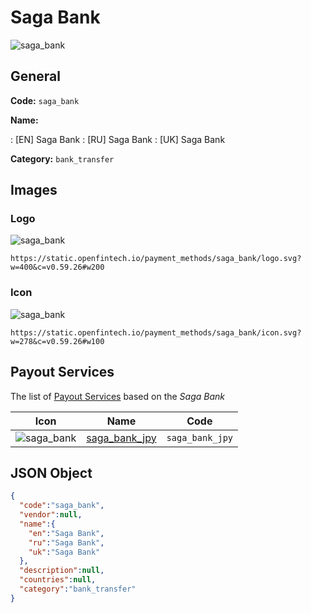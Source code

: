 
# Saga Bank 
![saga_bank](https://static.openfintech.io/payment_methods/saga_bank/logo.svg?w=400&c=v0.59.26#w200)  

## General 
**Code:** `saga_bank` 
 
**Name:** 
 
:	[EN] Saga Bank 
:	[RU] Saga Bank 
:	[UK] Saga Bank 
 
**Category:** `bank_transfer` 
 

## Images 

### Logo 
![saga_bank](https://static.openfintech.io/payment_methods/saga_bank/logo.svg?w=400&c=v0.59.26#w200)  

```
https://static.openfintech.io/payment_methods/saga_bank/logo.svg?w=400&c=v0.59.26#w200
```  

### Icon 
![saga_bank](https://static.openfintech.io/payment_methods/saga_bank/icon.svg?w=278&c=v0.59.26#w100)  

```
https://static.openfintech.io/payment_methods/saga_bank/icon.svg?w=278&c=v0.59.26#w100
```  

## Payout Services 
 
The list of [Payout Services](/payout-services/) based on the _Saga Bank_ 

|Icon|Name|Code| 
|:---:|:---:|:---:| 
|![saga_bank](https://static.openfintech.io/payout_methods/saga_bank/icon.svg?w=278&c=v0.59.26#w40) |[saga_bank_jpy](/payout-services/saga_bank_jpy/)|`saga_bank_jpy`| 
 

## JSON Object 

```json
{
  "code":"saga_bank",
  "vendor":null,
  "name":{
    "en":"Saga Bank",
    "ru":"Saga Bank",
    "uk":"Saga Bank"
  },
  "description":null,
  "countries":null,
  "category":"bank_transfer"
}
```  

